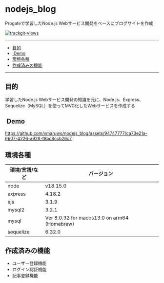 # nodejs_blog
Progateで学習したNode.js Webサービス開発をベースにブログサイトを作成


<a href="https://trackgit.com">
<img src="https://us-central1-trackgit-analytics.cloudfunctions.net/token/ping/lgm0p40lkikzyglmx38l" alt="trackgit-views" />
</a>

***
<!-- START doctoc generated TOC please keep comment here to allow auto update -->
<!-- DON'T EDIT THIS SECTION, INSTEAD RE-RUN doctoc TO UPDATE -->

- [目的](#%E7%9B%AE%E7%9A%84)
- [ Demo](#demo)
- [環境各種](#%E7%92%B0%E5%A2%83%E5%90%84%E7%A8%AE)
- [作成済みの機能](#%E4%BD%9C%E6%88%90%E6%B8%88%E3%81%BF%E3%81%AE%E6%A9%9F%E8%83%BD)

<!-- END doctoc generated TOC please keep comment here to allow auto update -->

___

## 目的
学習したNode.js Webサービス開発の知識を元に、Node.js、Express、Sequelize（MySQL）を使ってMVC化したWebサービスを作成する

##  Demo
https://github.com/xmaruwo/nodejs_blog/assets/94747777/ca73e21a-6607-4226-a928-f8bc8ccb26c7

## 環境各種
| 環境/言語/など | バージョン |
----|----
| node | v18.15.0 |
| express | 4.18.2 |
| ejs | 3.1.9 |
| mysql2 | 3.2.1 |
| mysql | Ver 8.0.32 for macos13.0 on arm64 (Homebrew) |
| sequelize | 6.32.0 |


## 作成済みの機能
- ユーザー登録機能
- ログイン認証機能
- 記事登録機能

